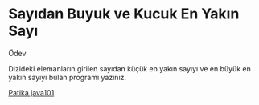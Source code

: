 # Sayıdan Buyuk ve Kucuk En Yakın Sayı

Ödev

Dizideki elemanların girilen sayıdan küçük en yakın sayıyı ve en büyük en yakın sayıyı bulan programı yazınız.

[Patika java101](https://app.patika.dev/courses/java101)